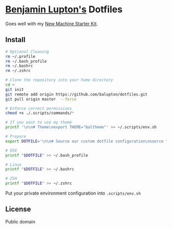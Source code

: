 # [Benjamin Lupton's](http://balupton.com) Dotfiles

Goes well with my [New Machine Starter Kit](https://gist.github.com/balupton/5259595).


## Install

``` bash
# Optional Cleaning
rm ~/.profile
rm ~/.bash_profile
rm ~/.bashrc
rm ~/.zshrc

# Clone the repository into your home directory
cd ~
git init
git remote add origin https://github.com/balupton/dotfiles.git
git pull origin master  --force

# Enforce correct permissions
chmod +x ./.scripts/commands/*

# If you want to use my theme
printf '\n\n# Theme\nexport THEME="baltheme"' >> ~/.scripts/env.sh

# Prepare
export DOTFILE='\n\n# Source our custom dotfile configuration\nsource "$HOME/.scripts/init.sh"'

# OSX
printf "$DOTFILE" >> ~/.bash_profile

# Linux
printf "$DOTFILE" >> ~/.bashrc

# ZSH
printf "$DOTFILE" >> ~/.zshrc
```

Put your private environment configuration into `.scripts/env.sh`


## License

Public domain
